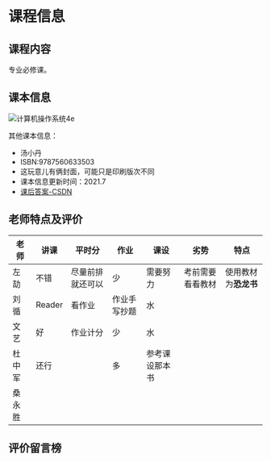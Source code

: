 # 课程信息

## 课程内容

专业必修课。

## 课本信息

![计算机操作系统4e](http://img3m7.ddimg.cn/12/17/1746629787-1_w_3.jpg "课本图片")

其他课本信息：
- 汤小丹
- ISBN:9787560633503
- 这玩意儿有俩封面，可能只是印刷版次不同
- 课本信息更新时间：2021.7
- [课后答案-CSDN](https://blog.csdn.net/zhang_hongli_li/article/details/48623285)

## 老师特点及评价



| 老师   | 讲课   | 平时分           | 作业         | 课设           | 劣势             | 特点                 |
| ------ | ------ | ---------------- | ------------ | -------------- | ---------------- | -------------------- |
| 左劼   | 不错   | 尽量前排就还可以 | 少           | 需要努力       | 考前需要看看教材 | 使用教材为**恐龙书** |
| 刘循   | Reader | 看作业           | 作业手写抄题 | 水             |                  |                      |
| 文艺   | 好     | 作业计分         | 少           | 水             |                  |                      |
| 杜中军 | 还行   |                  | 多           | 参考课设那本书 |                  |                      |
| 桑永胜 |        |                  |              |                |                  |                      |

## 评价留言榜

